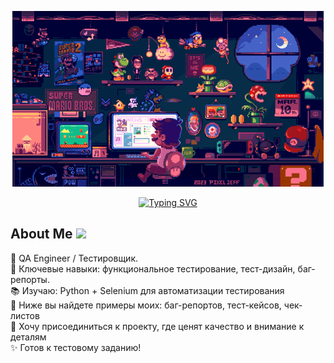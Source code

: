 <div align="center">

![Header](https://raw.githubusercontent.com/Zharasqi/Zharas-Talgatuly/main/assets/tenor.gif)

</div>

<p align="center">
  <a href="https://git.io/typing-svg">
    <img src="https://readme-typing-svg.demolab.com?font=Fira+Code&weight=500&size=30&pause=1000&center=true&vCenter=true&width=435&lines=Hi+there+%F0%9F%91%8B%2C+I'm+Zharas;Welcome+to+My+Profile!" alt="Typing SVG" />
  </a>
</p>

## About Me <img src="https://media.giphy.com/media/jTNG3RF6EwbkpD4LZx/giphy.gif" width="30"/>

🧪 QA Engineer / Тестировщик.  
🎯 Ключевые навыки: функциональное тестирование, тест-дизайн, баг-репорты.  
📚 Изучаю: Python + Selenium для автоматизации тестирования  
📁 Ниже вы найдете примеры моих: баг-репортов, тест-кейсов, чек-листов  
🤝 Хочу присоединиться к проекту, где ценят качество и внимание к деталям  
✨ Готов к тестовому заданию!